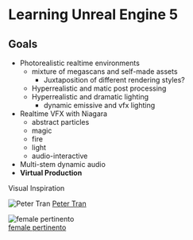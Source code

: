# Learning Unreal Engine 5

## Goals
* Photorealistic realtime environments
  * mixture of megascans and self-made assets
    * Juxtaposition of different rendering styles?
  * Hyperrealistic and matic post processing
  * Hyperrealistic and dramatic lighting
    * dynamic emissive and vfx lighting
* Realtime VFX with Niagara
 	* abstract particles
  * magic
  * fire
  * light
  * audio-interactive
* Multi-stem dynamic audio
* **Virtual Production**

Visual Inspiration

![Peter Tran](https://cdnb.artstation.com/p/assets/images/images/030/625/545/large/peter-tran-highresscreenshot00039.jpg?1601167991)
[Peter Tran](https://www.artstation.com/petertran)  

![female pertinento](https://images.squarespace-cdn.com/content/v1/54faf78ce4b04da0abdfbde8/0b7b05d4-b63a-41e0-aedb-6799751f01c1/1.jpg?format=750w)  
[female pertinento](https://www.instagram.com/femalepentimento/)
